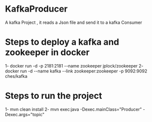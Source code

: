# KafkaProducer
A kafka Project , it reads a Json file and send it to a kafka Consumer
# Steps to deploy a kafka and zookeeper in docker
1- docker run -d -p 2181:2181 --name zookeeper jplock/zookeeper
2- docker run -d --name kafka --link zookeeper:zookeeper -p 9092:9092 ches/kafka 
# Steps to run the project
1- mvn clean install
2- mvn exec:java -Dexec.mainClass="Producer" -Dexec.args="topic"
